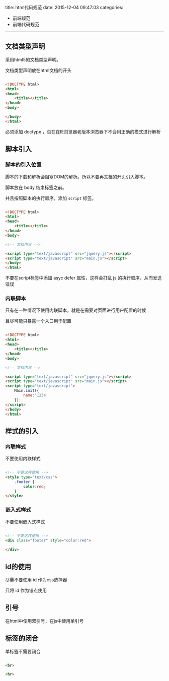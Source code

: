 title: html代码规范
date: 2015-12-04 09:47:03
categories:
- 前端规范
- 前端代码规范
---

## 文档类型声明

采用html5的文档类型声明。

文档类型声明放在html文档的开头

```html

<!DOCTYPE html>
<html>
<head>
    <title></title>
</head>
<body>

</body>
</html>

```

必须添加 doctype ，否在在IE浏览器老版本浏览器下不会用正确的模式进行解析

## 脚本引入

### 脚本的引入位置

脚本的下载和解析会阻塞DOM的解析。所以不要再文档的开头引入脚本。

脚本放在 body 结束标签之前。

并且按照脚本的执行顺序，添加 ``script`` 标签。

```html

<!DOCTYPE html>
<html>
<head>
    <title></title>
</head>
<body>

<!-- 文档内容 -->

<script type="text/javascript" src="jquery.js"></script>
<script type="text/javascript" src="main.js"></script>
</body>
</html>

```

不要在script标签中添加 asyc defer 属性，这样会打乱 js 的执行顺序，从而发送错误

### 内联脚本

只有在一种情况下使用内联脚本，就是在需要对页面进行用户配置的时候

且尽可能只暴露一个入口用于配置

```html

<!DOCTYPE html>
<html>
<head>
    <title></title>
</head>
<body>

<!-- 文档内容 -->

<script type="text/javascript" src="jquery.js"></script>
<script type="text/javascript" src="main.js"></script>
<script type="text/javascript">
    Main.init({
        name:'1234'
    });
</script>
</body>
</html>

```

## 样式的引入

### 内联样式

不要使用内联样式

```html

<!-- 不要这样使用 -->
<style type="text/css">
    .footer {
        color:red;
    }
</style>

```

### 嵌入式样式

不要使用嵌入式样式

```html

<!-- 不要这样使用 -->
<div class="footer" style="color:red">
    
</div>

```

## id的使用

尽量不要使用 id 作为css选择器

只将 id 作为锚点使用

## 引号

在html中使用双引号，在js中使用单引号

## 标签的闭合

单标签不需要闭合

```html

<br>

<hr>

```
